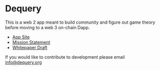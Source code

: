 # Dequery

This is a web 2 app meant to build community and figure out game theory before moving to a web 3 on-chain Dapp.

* [App Site](https://dequery.org)
* [Mission Statement](https://github.com/dequery/mission)
* [Whitepaper Draft](https://docs.google.com/document/d/1VsMbWJxPcDNJFNSEdHfKyL9v8WREks9d5t0Ot_7maPs/edit)


If you would like to contribute to development please email info@dequery.org
